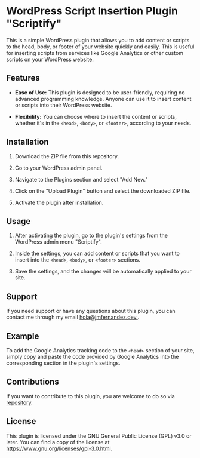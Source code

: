 # WordPress Script Insertion Plugin "Scriptify"

This is a simple WordPress plugin that allows you to add content or scripts to the head, body, or footer of your website quickly and easily. This is useful for inserting scripts from services like Google Analytics or other custom scripts on your WordPress website.

## Features

- **Ease of Use:** This plugin is designed to be user-friendly, requiring no advanced programming knowledge. Anyone can use it to insert content or scripts into their WordPress website.

- **Flexibility:** You can choose where to insert the content or scripts, whether it's in the `<head>`, `<body>`, or `<footer>`, according to your needs.

## Installation

1. Download the ZIP file from this repository.

2. Go to your WordPress admin panel.

3. Navigate to the Plugins section and select "Add New."

4. Click on the "Upload Plugin" button and select the downloaded ZIP file.

5. Activate the plugin after installation.

## Usage

1. After activating the plugin, go to the plugin's settings from the WordPress admin menu "Scriptify".

2. Inside the settings, you can add content or scripts that you want to insert into the `<head>`, `<body>`, or `<footer>` sections.

3. Save the settings, and the changes will be automatically applied to your site.

## Support

If you need support or have any questions about this plugin, you can contact me through my email [hola@jmfernandez.dev.](mailto:hola@jmfernandez.dev).

## Example

To add the Google Analytics tracking code to the `<head>` section of your site, simply copy and paste the code provided by Google Analytics into the corresponding section in the plugin's settings.

## Contributions

If you want to contribute to this plugin, you are welcome to do so via [repository](https://github.com/josejtax/scriptify).

## License

This plugin is licensed under the GNU General Public License (GPL) v3.0 or later. You can find a copy of the license at https://www.gnu.org/licenses/gpl-3.0.html.

